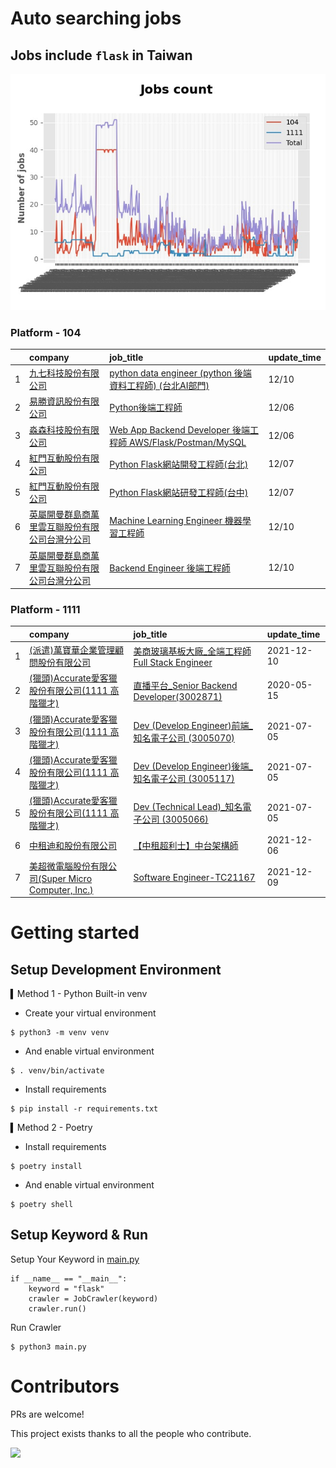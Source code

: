 # Auto searching jobs

## Jobs include `flask` in Taiwan 

 ![image](./doc/plot_img.jpg)


### Platform - 104


|    | company                                                                                      | job_title                                                                                                                | update_time   |
|---:|:---------------------------------------------------------------------------------------------|:-------------------------------------------------------------------------------------------------------------------------|:--------------|
|  1 | [九七科技股份有限公司](https://www.104.com.tw/company/1a2x6bl9vu?jobsource=jolist_d_date)              | [python data engineer (python 後端資料工程師) (台北AI部門)](https://www.104.com.tw/job/7fwwj?jobsource=jolist_d_date)               | 12/10         |
|  2 | [易勝資訊股份有限公司](https://www.104.com.tw/company/1a2x6bj8og?jobsource=jolist_b_relevance)         | [Python後端工程師](https://www.104.com.tw/job/76vbt?jobsource=jolist_b_relevance)                                             | 12/06         |
|  3 | [淼森科技股份有限公司](https://www.104.com.tw/company/1a2x6blm7t?jobsource=jolist_b_relevance)         | [Web App Backend Developer 後端工程師 AWS/Flask/Postman/MySQL](https://www.104.com.tw/job/7a7i3?jobsource=jolist_b_relevance) | 12/06         |
|  4 | [紅門互動股份有限公司](https://www.104.com.tw/company/oh4m67k?jobsource=jolist_b_relevance)            | [Python Flask網站開發工程師(台北)](https://www.104.com.tw/job/6xtfl?jobsource=jolist_b_relevance)                                 | 12/07         |
|  5 | [紅門互動股份有限公司](https://www.104.com.tw/company/oh4m67k?jobsource=jolist_b_relevance)            | [Python Flask網站研發工程師(台中)](https://www.104.com.tw/job/6kf9h?jobsource=jolist_b_relevance)                                 | 12/07         |
|  6 | [英屬開曼群島商萬里雲互聯股份有限公司台灣分公司](https://www.104.com.tw/company/1a2x6bk5cu?jobsource=jolist_d_date) | [Machine Learning Engineer 機器學習工程師 ](https://www.104.com.tw/job/6c61u?jobsource=jolist_d_date)                           | 12/10         |
|  7 | [英屬開曼群島商萬里雲互聯股份有限公司台灣分公司](https://www.104.com.tw/company/1a2x6bk5cu?jobsource=jolist_d_date) | [Backend Engineer 後端工程師](https://www.104.com.tw/job/6xipk?jobsource=jolist_d_date)                                       | 12/10         |

### Platform - 1111


|    | company                                                                          | job_title                                                                          | update_time   |
|---:|:---------------------------------------------------------------------------------|:-----------------------------------------------------------------------------------|:--------------|
|  1 | [(派遣)萬寶華企業管理顧問股份有限公司](https://www.1111.com.tw/corp/9590529/)                     | [美商玻璃基板大廠_全端工程師Full Stack Engineer](https://www.1111.com.tw/job/98565216/)         | 2021-12-10    |
|  2 | [(獵頭)Accurate愛客獵股份有限公司(1111 高階獵才)](https://www.1111.com.tw/corp/69647966/)       | [直播平台_Senior Backend Developer(3002871)](https://www.1111.com.tw/job/85960420/)    | 2020-05-15    |
|  3 | [(獵頭)Accurate愛客獵股份有限公司(1111 高階獵才)](https://www.1111.com.tw/corp/69647966/)       | [Dev (Develop Engineer)前端_知名電子公司 (3005070)](https://www.1111.com.tw/job/97460023/) | 2021-07-05    |
|  4 | [(獵頭)Accurate愛客獵股份有限公司(1111 高階獵才)](https://www.1111.com.tw/corp/69647966/)       | [Dev (Develop Engineer)後端_知名電子公司 (3005117)](https://www.1111.com.tw/job/97460074/) | 2021-07-05    |
|  5 | [(獵頭)Accurate愛客獵股份有限公司(1111 高階獵才)](https://www.1111.com.tw/corp/69647966/)       | [Dev (Technical Lead)_知名電子公司 (3005066)](https://www.1111.com.tw/job/97459998/)     | 2021-07-05    |
|  6 | [中租迪和股份有限公司](https://www.1111.com.tw/corp/2850037/)                              | [【中租超利士】中台架構師](https://www.1111.com.tw/job/97507405/)                              | 2021-12-06    |
|  7 | [美超微電腦股份有限公司(Super Micro Computer, Inc.)](https://www.1111.com.tw/corp/9530088/) | [Software Engineer-TC21167](https://www.1111.com.tw/job/98544764/)                 | 2021-12-09    |



# Getting started
## Setup Development Environment
▍Method 1 - Python Built-in venv

- Create your virtual environment
```
$ python3 -m venv venv
```
- And enable virtual environment
```
$ . venv/bin/activate
```
- Install requirements
```
$ pip install -r requirements.txt 
```

▍Method 2 - Poetry
- Install requirements
```
$ poetry install
```
- And enable virtual environment
```
$ poetry shell
```

## Setup Keyword & Run

Setup Your Keyword in [main.py](./main.py#L88)
```
if __name__ == "__main__":
    keyword = "flask"
    crawler = JobCrawler(keyword)
    crawler.run()
```

Run Crawler
```
$ python3 main.py
```

# Contributors
PRs are welcome!

This project exists thanks to all the people who contribute.

<a href="https://github.com/hsuanchi/auto-search-flask-job/graphs/contributors">
  <img src="https://contrib.rocks/image?repo=hsuanchi/auto-search-flask-job"/>
</a>
